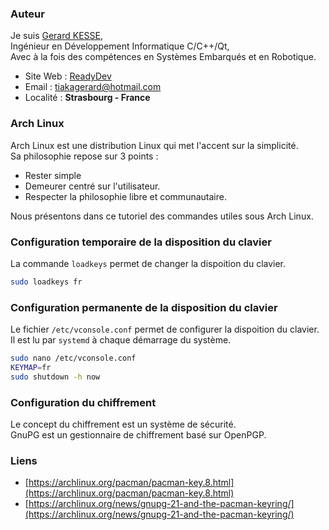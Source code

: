 ### Auteur

Je suis 
[Gerard KESSE](https://readydev.ovh/presentation/ "Accédez à mon site web (ReadyDev)"),  
Ingénieur en Développement Informatique C/C++/Qt,  
Avec à la fois des compétences en Systèmes Embarqués et en Robotique.  

* Site Web : [ReadyDev](https://readydev.ovh "Accédez à mon site web (ReadyDev)")
* Email : [tiakagerard@hotmail.com](mailto:tiakagerard@hotmail.com?subject=Contact&body=Bonjour "Me contactez par email")
* Localité : **Strasbourg - France**

### Arch Linux

Arch Linux est une distribution Linux qui met l'accent sur la simplicité.  
Sa philosophie repose sur 3 points :
* Rester simple
* Demeurer centré sur l'utilisateur. 
* Respecter la philosophie libre et communautaire. 

Nous présentons dans ce tutoriel des commandes utiles sous Arch Linux.

### Configuration temporaire de la disposition du clavier

La commande `loadkeys` permet de changer la dispoition du clavier.

```sh
sudo loadkeys fr
```

### Configuration permanente de la disposition du clavier

Le fichier `/etc/vconsole.conf` permet de configurer la dispoition du clavier.  
Il est lu par `systemd` à chaque démarrage du système.

```sh
sudo nano /etc/vconsole.conf
KEYMAP=fr
sudo shutdown -h now
```

### Configuration du chiffrement

Le concept du chiffrement est un système de sécurité.  
GnuPG est un gestionnaire de chiffrement basé sur OpenPGP.


### Liens

* [https://archlinux.org/pacman/pacman-key.8.html](https://archlinux.org/pacman/pacman-key.8.html)
* [https://archlinux.org/news/gnupg-21-and-the-pacman-keyring/](https://archlinux.org/news/gnupg-21-and-the-pacman-keyring/)